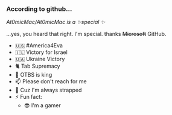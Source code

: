 ### According to github...
*At0micMac/At0micMac is a ✨special ✨*

...yes, you heard that right. I'm special. thanks ~~Microsoft~~ GitHub.


- 🇺🇸 #America4Eva
- 🇮🇱 Victory for Israel
- 🇺🇦 Ukraine Victory
- 🐈 Tab Supremacy
- 😬 OTBS is king
- 📫 Please don't reach for me
- 🔫 Cuz I'm always strapped
- ⚡ Fun fact:
    - 😎 I'm a gamer
